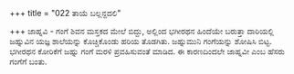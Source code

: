 +++
title = "022 ತಾಯೆ ಬಲ್ಲನ್ದದಲಿ"

+++
ಜಾಹ್ನವಿ - ಗಂಗೆ ಶಿವನ ಮಸ್ತಕದ ಮೇಲೆ ಬಿದ್ದು, ಅಲ್ಲಿಂದ ಭಗೀರಥನ ಹಿಂದೆಯೇ ಬರುತ್ತಾ ದಾರಿಯಲ್ಲಿ ಜಹ್ನುವಿನ ಯಜ್ಞ ಶಾಲೆಯನ್ನು ಕೊಚ್ಚಿಕೊಂಡು ಹರಿಯ ತೊಡಗಿತು. ಜಹ್ನುಮುನಿ ಗಂಗೆಯನ್ನು ಶೋಷಿಸಿ ಬಿಟ್ಟ. ಭಗೀರಥನ ಕೋರಿಕೆಗೆ ಜಹ್ನು ಗಂಗೆ ಮರಳಿ ಪ್ರವಹಿಸುವಂತೆ ಮಾಡಿದ. ಈ ಕಾರಣದಿಂದಲೇ ಜಾಹ್ನವೀ ಎಂಬ ಹೆಸರು ಗಂಗೆಗೆ ಬಂತು.